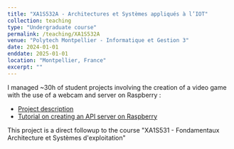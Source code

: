 ```yaml
---
title: "XA1S532A - Architectures et Systèmes appliqués à l’IOT"
collection: teaching
type: "Undergraduate course"
permalink: /teaching/XA1S532A
venue: "Polytech Montpellier - Informatique et Gestion 3"
date: 2024-01-01
enddate: 2025-01-01
location: "Montpellier, France"
excerpt: ""
---
```


I managed ~30h of student projects involving the creation of a video game with the use of a webcam and server on Raspberry :

- [Project description](/files/Teachings/ASAIoT/Image_et_Interaction___Projet.pdf)
- [Tutorial on creating an API server on Raspberry](/files/Teachings/ASAIoT/Installation_de_serveur_sur_Raspberry.pdf)

This project is a direct followup to the course "XA1S531 - Fondamentaux Architecture et Systèmes d'exploitation"